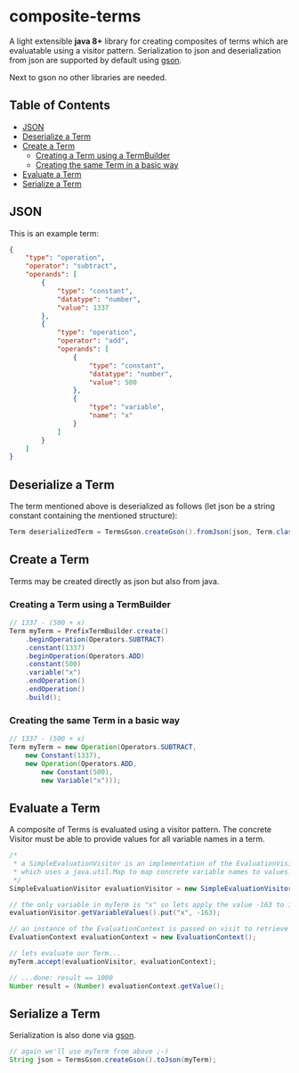 # composite-terms
A light extensible <b>java 8+</b> library for creating composites of terms which are evaluatable using a visitor pattern.
Serialization to json and deserialization from json are supported by default using [gson](https://github.com/google/gson).

Next to gson no other libraries are needed.

## Table of Contents
- [JSON](#json)
- [Deserialize a Term](#deserialize-a-term)
- [Create a Term](#create-a-term)
  * [Creating a Term using a TermBuilder](#creating-a-term-using-a-termbuilder)
  * [Creating the same Term in a basic way](#creating-the-same-term-in-a-basic-way)
- [Evaluate a Term](#evaluate-a-term)
- [Serialize a Term](#serialize-a-term)
  
## JSON
This is an example term:

```json
{
	"type": "operation",
	"operator": "subtract",
	"operands": [
		{
			"type": "constant",
			"datatype": "number",
			"value": 1337
		},
		{
			"type": "operation",
			"operator": "add",
			"operands": [
				{
					"type": "constant",
					"datatype": "number",
					"value": 500
				},
				{
					"type": "variable",
					"name": "x"
				}
			]
		}
	]
}
```

## Deserialize a Term
The term mentioned above is deserialized as follows (let json be a string constant containing the mentioned structure):
```java
Term deserializedTerm = TermsGson.createGson().fromJson(json, Term.class);
```

## Create a Term
Terms may be created directly as json but also from java.

### Creating a Term using a TermBuilder
```java
// 1337 - (500 + x)
Term myTerm = PrefixTermBuilder.create()
	.beginOperation(Operators.SUBTRACT)
	.constant(1337)
	.beginOperation(Operators.ADD)
	.constant(500)
	.variable("x")
	.endOperation()
	.endOperation()
	.build();
```
### Creating the same Term in a basic way
```java
// 1337 - (500 + x)
Term myTerm = new Operation(Operators.SUBTRACT,
	new Constant(1337),
	new Operation(Operators.ADD,
		new Constant(500),
		new Variable("x")));
```

## Evaluate a Term
A composite of Terms is evaluated using a visitor pattern.
The concrete Visitor must be able to provide values for all variable names in a term.
```java
/*
 * a SimpleEvaluationVisitor is an implementation of the EvaluationVisitor
 * which uses a java.util.Map to map concrete variable names to values.
 */
SimpleEvaluationVisitor evaluationVisitor = new SimpleEvaluationVisitor();

// the only variable in myTerm is "x" so lets apply the value -163 to it.
evaluationVisitor.getVariableValues().put("x", -163);

// an instance of the EvaluationContext is passed on visit to retrieve values
EvaluationContext evaluationContext = new EvaluationContext();

// lets evaluate our Term...
myTerm.accept(evaluationVisitor, evaluationContext);

// ...done: result == 1000
Number result = (Number) evaluationContext.getValue();
```

## Serialize a Term
Serialization is also done via [gson](https://github.com/google/gson).
```java
// again we'll use myTerm from above ;-)
String json = TermsGson.createGson().toJson(myTerm);
```
